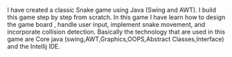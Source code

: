 I have created a classic Snake game using Java (Swing and AWT). I build this game step by step from scratch. In this game I have learn how to design the game board , handle user input, implement snake movement, and incorporate collision detection.
Basically the technology that are used in this game are Core java (swing,AWT,Graphics,OOPS,Abstract Classes,Interface) and the Intellij IDE. 
